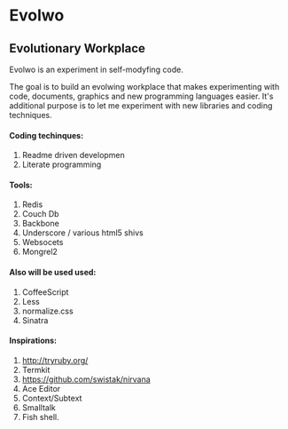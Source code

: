 Evolwo
======

Evolutionary Workplace
----------------------

Evolwo is an experiment in self-modyfing code.

The goal is to build an evolwing workplace that makes experimenting with code, documents, graphics and new programming languages easier.
It's additional purpose is to let me experiment with new libraries and coding techniques.

#### Coding techinques:

1. Readme driven developmen
2. Literate programming

#### Tools:

1. Redis
2. Couch Db
3. Backbone
4. Underscore / various html5 shivs
5. Websocets
6. Mongrel2

#### Also will be used used:

1. CoffeeScript
2. Less
3. normalize.css
4. Sinatra

#### Inspirations:

1. http://tryruby.org/
2. Termkit
3. https://github.com/swistak/nirvana
4. Ace Editor
5. Context/Subtext
6. Smalltalk 
7. Fish shell.
